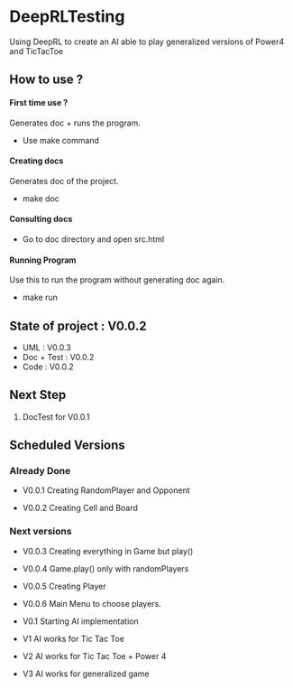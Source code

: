 # DeepRLTesting
Using DeepRL to create an AI able to play generalized versions of Power4 and TicTacToe


## How to use ?


#### First time use ?
Generates doc + runs the program.
- Use make command

#### Creating docs
Generates doc of the project.
- make doc

#### Consulting docs

- Go to doc directory and open src.html

#### Running Program
Use this to run the program without generating doc again.
- make run



## State of project : V0.0.2

- UML : V0.0.3
- Doc + Test : V0.0.2
- Code : V0.0.2


## Next Step

1. DocTest for V0.0.1


## Scheduled Versions

### Already Done

- V0.0.1
Creating RandomPlayer and Opponent

- V0.0.2
Creating Cell and Board

### Next versions


- V0.0.3
Creating everything in Game but play()

- V0.0.4
Game.play() only with randomPlayers

- V0.0.5
Creating Player

- V0.0.6
Main Menu to choose players.


- V0.1
Starting AI implementation

- V1
AI works for Tic Tac Toe

- V2
AI works for Tic Tac Toe + Power 4

- V3
AI works for generalized game
